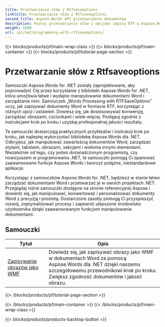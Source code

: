 ```yaml
---
title: Przetwarzanie słów z Rtfsaveoptions
linktitle: Przetwarzanie słów z Rtfsaveoptions
second_title: Aspose.Words API przetwarzania dokumentów
description: Poznaj przetwarzanie słów z opcjami zapisu RTF w Aspose.Words dla .NET. Dowiedz się, jak zapisywać i dostosowywać dokumenty RTF za pomocą samouczków krok po kroku i przykładów kodu C#.
weight: 1690
url: /pl/net/programming-with-rtfsaveoptions/
---
```


{{< blocks/products/pf/main-wrap-class >}}
{{< blocks/products/pf/main-container >}}
{{< blocks/products/pf/tutorial-page-section >}}

# Przetwarzanie słów z Rtfsaveoptions

Samouczki Aspose.Words for .NET zostały zaprojektowane, aby poprowadzić Cię przez korzystanie z biblioteki Aspose.Words for .NET, która umożliwia łatwe i wydajne manipulowanie dokumentami Word i zarządzanie nimi. Samouczek „Words Processing with RTFSaveOptions” uczy, jak zapisywać dokumenty Word w formacie RTF, korzystając z różnych opcji i ustawień. Dowiesz się, jak dostosowywać konwersję, zarządzać obrazami, czcionkami i wiele więcej. Postępuj zgodnie z instrukcjami krok po kroku i uzyskaj profesjonalnej jakości rezultaty.

Te samouczki dostarczają praktycznych przykładów i instrukcji krok po kroku, jak najlepiej wykorzystać bibliotekę Aspose.Words dla .NET. Odkryjesz, jak manipulować zawartością dokumentów Word, zarządzać stylami, tabelami, obrazami, sekcjami i wieloma innymi elementami. Niezależnie od tego, czy jesteś doświadczonym programistą, czy nowicjuszem w programowaniu .NET, te samouczki pomogą Ci opanować zaawansowane funkcje Aspose.Words i tworzyć potężne, niestandardowe aplikacje.

Korzystając z samouczków Aspose.Words for .NET, będziesz w stanie łatwo zarządzać dokumentami Word i przetwarzać je w swoich projektach .NET. Przeglądaj różne samouczki dostępne na stronie referencyjnej Aspose i dowiedz się, jak manipulować, konwertować i personalizować dokumenty Word z precyzją i prostotą. Dostarczone zasoby pomogą Ci przyspieszyć rozwój, zoptymalizować procesy i zapewnić ulepszone środowisko użytkownika dzięki zaawansowanym funkcjom manipulowania dokumentami.

 ## Samouczki
| Tytuł | Opis |
| --- | --- |
| [Zapisywanie obrazów jako WMF](./saving-images-as-wmf/) | Dowiedz się, jak zapisywać obrazy jako WMF w dokumentach Word za pomocą Aspose.Words dla .NET dzięki naszemu szczegółowemu przewodnikowi krok po kroku. Zwiększ zgodność dokumentów i jakość obrazu. |
{{< /blocks/products/pf/tutorial-page-section >}}

{{< /blocks/products/pf/main-container >}}
{{< /blocks/products/pf/main-wrap-class >}}

{{< blocks/products/products-backtop-button >}}
